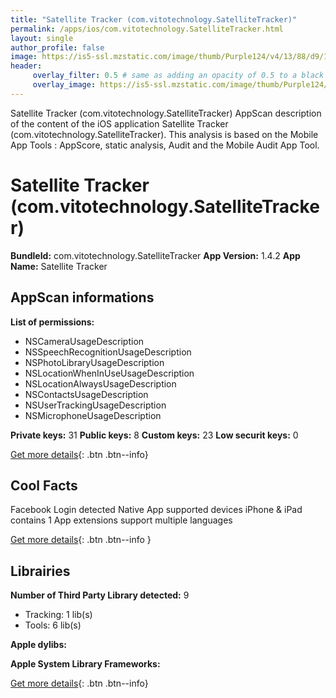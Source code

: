 ```yaml
---
title: "Satellite Tracker (com.vitotechnology.SatelliteTracker)"
permalink: /apps/ios/com.vitotechnology.SatelliteTracker.html
layout: single
author_profile: false
image: https://is5-ssl.mzstatic.com/image/thumb/Purple124/v4/13/88/d9/1388d9f0-202f-0a98-738d-3c0da25f3290/AppIcon-0-0-1x_U007emarketing-0-0-0-7-0-0-sRGB-0-0-0-GLES2_U002c0-512MB-85-220-0-0.png/512x512bb.jpg
header: 
     overlay_filter: 0.5 # same as adding an opacity of 0.5 to a black background
     overlay_image: https://is5-ssl.mzstatic.com/image/thumb/Purple124/v4/13/88/d9/1388d9f0-202f-0a98-738d-3c0da25f3290/AppIcon-0-0-1x_U007emarketing-0-0-0-7-0-0-sRGB-0-0-0-GLES2_U002c0-512MB-85-220-0-0.png/512x512bb.jpg
---
```

Satellite Tracker (com.vitotechnology.SatelliteTracker) AppScan description of the content of the iOS application Satellite Tracker (com.vitotechnology.SatelliteTracker). This analysis is based on the Mobile App Tools : AppScore, static analysis, Audit and the Mobile Audit App Tool.

# Satellite Tracker (com.vitotechnology.SatelliteTracker)

**BundleId:** com.vitotechnology.SatelliteTracker
**App Version:** 1.4.2
**App Name:** Satellite Tracker


## AppScan informations 

**List of permissions:** 
- NSCameraUsageDescription
- NSSpeechRecognitionUsageDescription
- NSPhotoLibraryUsageDescription
- NSLocationWhenInUseUsageDescription
- NSLocationAlwaysUsageDescription
- NSContactsUsageDescription
- NSUserTrackingUsageDescription
- NSMicrophoneUsageDescription
  
  
**Private keys:** 31
**Public keys:** 8
**Custom keys:** 23
**Low securit keys:** 0
  
[Get more details](/pricing.html){: .btn .btn--info}

## Cool Facts

Facebook Login detected
Native App
supported devices iPhone & iPad
contains 1 App extensions
support multiple languages
  
[Get more details](/pricing.html){: .btn .btn--info }

## Librairies 
**Number of Third Party Library detected:** 9
- Tracking: 1 lib(s)
- Tools: 6 lib(s)


**Apple dylibs:**


**Apple System Library Frameworks:**


  
[Get more details](/pricing.html){: .btn .btn--info}

